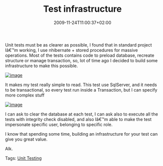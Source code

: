 ﻿---
title: "Test infrastructure"
description: ""
date: 2009-11-24T11:00:37+02:00
draft: false
tags: [Unit Testing]
categories: [Testing]
---
Unit tests must be as clearer as possible, I found that in standard project Iâ€™m working, I use nhibernate + stored procedures for massive operations. Most of the tests contains code to preload database, recreate structure or manage transaction, so, lot of time ago I decided to build some infrastructure to make this possible.

[![image](https://www.codewrecks.com/blog/wp-content/uploads/2009/11/image_thumb20.png "image")](https://www.codewrecks.com/blog/wp-content/uploads/2009/11/image20.png)

It makes my test really simple to read. This test use SqlServer, and it needs to be transactional, so every test run inside a Transaction, but I can specify more complex stuff

[![image](https://www.codewrecks.com/blog/wp-content/uploads/2009/11/image_thumb21.png "image")](https://www.codewrecks.com/blog/wp-content/uploads/2009/11/image21.png)

I can ask to clear the database at each test, I can ask also to execute all the tests with integrity check disabled, and also Iâ€™m able to make the test impersonate specific user, belonging to specific role.

I know that spending some time, building an infrastructure for your test can give you great value.

Alk.

Tags: [Unit Testing](http://technorati.com/tag/Unit%20Testing)
